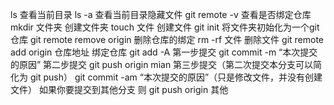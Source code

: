 ls 查看当前目录
ls -a 查看当前目录隐藏文件
git remote -v  查看是否绑定仓库
mkdir 文件夹  创建文件夹
touch 文件    创建文件
git init 将文件夹初始化为一个git仓库
git remote remove origin  删除仓库的绑定
rm -rf 文件   删除文件
git remote add origin 仓库地址  绑定仓库
git add -A  第一步提交
git commit -m “本次提交的原因” 第二步提交
git push origin mian 第三步提交（第二次提交本分支可以简化为 git push）
git commit -am “本次提交的原因”（只是修改文件，并没有创建文件）
如果你要提交到其他分支 则  git push origin 其他

